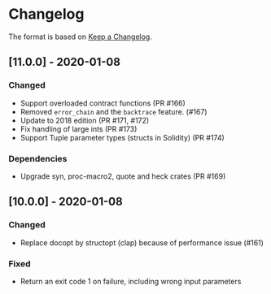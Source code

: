 # Changelog

The format is based on [Keep a Changelog].

[Keep a Changelog]: http://keepachangelog.com/en/1.0.0/

## [11.0.0] - 2020-01-08
### Changed
- Support overloaded contract functions (PR #166)
- Removed `error_chain` and the `backtrace` feature. (#167)
- Update to 2018 edition (PR #171, #172)
- Fix handling of large ints (PR #173)
- Support Tuple parameter types (structs in Solidity) (PR #174)
### Dependencies
- Upgrade syn, proc-macro2, quote and heck crates (PR #169)

## [10.0.0] - 2020-01-08
### Changed
- Replace docopt by structopt (clap) because of performance issue (#161)
### Fixed
- Return an exit code 1 on failure, including wrong input parameters
